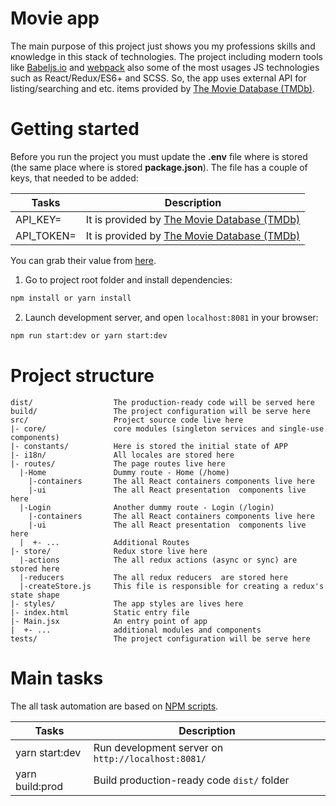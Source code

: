 # Movie app

The main purpose of this project just shows you my professions skills and кnowledge in this stack of technologies.
The project including modern tools like [Babeljs.io](https://babeljs.io/) and [webpack](https://webpack.js.org/) also some of the most usages JS technologies such as React/Redux/ES6+ and SCSS. 
So, the app uses external API for listing/searching and etc. items provided by [The Movie Database (TMDb)](https://www.themoviedb.org).

# Getting started
Before you run the project you must update the **.env** file where is stored (the same place where is stored **package.json**).
The file has a couple of keys, that needed to be added: 

Tasks      | Description
-----------|---------------------------------------------------------------------------------------
API_KEY=   | It is provided by [The Movie Database (TMDb)](https://www.themoviedb.org) 
API_TOKEN= | It is provided by [The Movie Database (TMDb)](https://www.themoviedb.org)

You can grab their value from [here](https://www.themoviedb.org/settings/api).

1. Go to project root folder and install dependencies:
 ```bash
 npm install or yarn install
 ```
 
2. Launch development server, and open `localhost:8081` in your browser:
 ```bash
 npm run start:dev or yarn start:dev
 ```
 
# Project structure

```
dist/                  The production-ready code will be served here
build/                 The project configuration will be serve here
src/                   Project source code live here
|- core/               core modules (singleton services and single-use components)
|- constants/          Here is stored the initial state of APP
|- i18n/               All locales are stored here
|- routes/             The page routes live here
  |-Home               Dummy route - Home (/home) 
    |-containers       The all React containers components live here
    |-ui               The all React presentation  components live here
  |-Login              Another dummy route - Login (/login) 
    |-containers       The all React containers components live here
    |-ui               The all React presentation  components live here
  |  +- ...            Аdditional Routes 
|- store/              Redux store live here
  |-actions            The all redux actions (async or sync) are stored here  
  |-reducers           The all redux reducers  are stored here  
  |-createStore.js     This file is responsible for creating a redux's state shape
|- styles/             The app styles are lives here
|- index.html          Static entry file
|- Main.jsx            An entry point of app
|  +- ...              additional modules and components
tests/                 The project configuration will be serve here

```

# Main tasks

The all task automation are based on [NPM scripts](https://docs.npmjs.com/misc/scripts).

Tasks             | Description
------------------|---------------------------------------------------------------------------------------
yarn start:dev    | Run development server on `http://localhost:8081/`
yarn  build:prod  | Build production-ready code `dist/` folder
 
